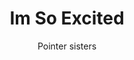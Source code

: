 ---
layout: post
title: Im So Excited
author: Pointer sisters
language: "Français"
image:
  artist: pointer-sisters.png
---